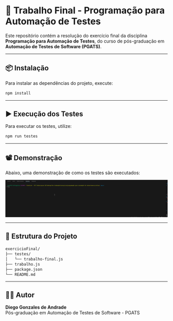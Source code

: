 # 🧪 Trabalho Final - Programação para Automação de Testes

Este repositório contém a resolução do exercício final da disciplina **Programação para Automação de Testes**, do curso de pós-graduação em **Automação de Testes de Software (PGATS)**.

---

## 📦 Instalação

Para instalar as dependências do projeto, execute:

```bash
npm install
```

---

## ▶️ Execução dos Testes

Para executar os testes, utilize:

```bash
npm run testes
```

---

## 📽️ Demonstração

Abaixo, uma demonstração de como os testes são executados:

![Demonstração do sistema](./testes/demonstracao.gif)


---

## 📁 Estrutura do Projeto

```
exercicioFinal/
├── testes/
│   └── trabalho-final.js
├── trabalho.js
├── package.json
└── README.md
```

---

## 👨‍💻 Autor

**Diego Gonzales de Andrade**  
Pós-graduação em Automação de Testes de Software - PGATS
